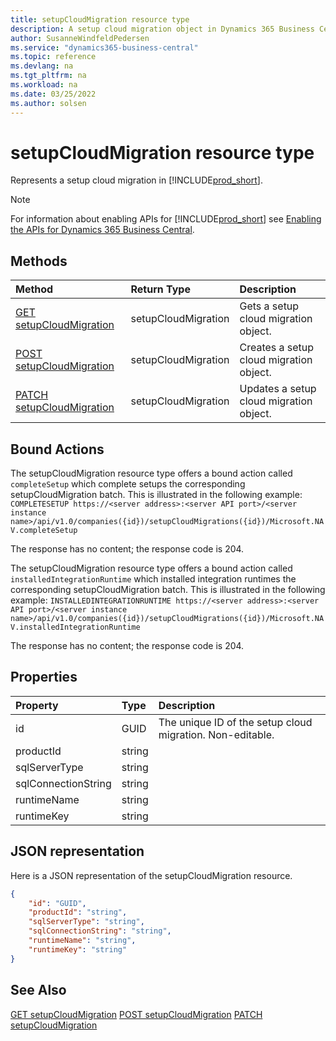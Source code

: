 ```yaml
---
title: setupCloudMigration resource type
description: A setup cloud migration object in Dynamics 365 Business Central.
author: SusanneWindfeldPedersen
ms.service: "dynamics365-business-central"
ms.topic: reference
ms.devlang: na
ms.tgt_pltfrm: na
ms.workload: na
ms.date: 03/25/2022
ms.author: solsen
---
```


# setupCloudMigration resource type

<!-- START>DO_NOT_EDIT -->
<!-- IMPORTANT:Do not edit any of the content between here and the END>DO_NOT_EDIT. -->
Represents a setup cloud migration in [!INCLUDE[prod_short](../../../includes/prod_short.md)].

> [!NOTE]
> For information about enabling APIs for [!INCLUDE[prod_short](../../../includes/prod_short.md)] see [Enabling the APIs for Dynamics 365 Business Central](../enabling-apis-for-dynamics-nav.md).

## Methods

| Method | Return Type|Description |
|:--------------------|:-----------|:-------------------------|
|[GET setupCloudMigration](../api/dynamics_setupcloudmigration_get.md)|setupCloudMigration|Gets a setup cloud migration object.|
|[POST setupCloudMigration](../api/dynamics_setupcloudmigration_create.md)|setupCloudMigration|Creates a setup cloud migration object.|
|[PATCH setupCloudMigration](../api/dynamics_setupcloudmigration_update.md)|setupCloudMigration|Updates a setup cloud migration object.|

## Bound Actions

The setupCloudMigration resource type offers a bound action called `completeSetup` which complete setups the corresponding setupCloudMigration batch.
This is illustrated in the following example:
`COMPLETESETUP https://<server address>:<server API port>/<server instance name>/api/v1.0/companies({id})/setupCloudMigrations({id})/Microsoft.NAV.completeSetup`

The response has no content; the response code is 204.

The setupCloudMigration resource type offers a bound action called `installedIntegrationRuntime` which installed integration runtimes the corresponding setupCloudMigration batch.
This is illustrated in the following example:
`INSTALLEDINTEGRATIONRUNTIME https://<server address>:<server API port>/<server instance name>/api/v1.0/companies({id})/setupCloudMigrations({id})/Microsoft.NAV.installedIntegrationRuntime`

The response has no content; the response code is 204.


## Properties

| Property           | Type   |Description     |
|:-------------------|:-------|:---------------|
|id|GUID|The unique ID of the setup cloud migration. Non-editable.|
|productId|string||
|sqlServerType|string||
|sqlConnectionString|string||
|runtimeName|string||
|runtimeKey|string||

## JSON representation

Here is a JSON representation of the setupCloudMigration resource.


```json
{
    "id": "GUID",
    "productId": "string",
    "sqlServerType": "string",
    "sqlConnectionString": "string",
    "runtimeName": "string",
    "runtimeKey": "string"
}
```
<!-- IMPORTANT: END>DO_NOT_EDIT -->

## See Also
[GET setupCloudMigration](../api/dynamics_setupcloudmigration_get.md)
[POST setupCloudMigration](../api/dynamics_setupcloudmigration_create.md)
[PATCH setupCloudMigration](../api/dynamics_setupcloudmigration_update.md)
